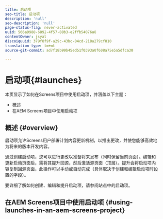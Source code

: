 ```yaml
---
title: 启动项
seo-title: 启动项
description: 'null'
seo-description: 'null'
page-status-flag: never-activated
uuid: 566a9988-6892-4f57-88b3-e2ffb54076a8
contentOwner: jsyal
discoiquuid: 379f8f9f-a29c-43bc-84cd-218a279cf810
translation-type: tm+mt
source-git-commit: ad7f18b99b45ed51f0393a0f608a75e5a5dfca30

---
```



# 启动项{#launches}

本页显示了如何在Screens项目中使用启动项，并涵盖以下主题：

* 概述
* 在AEM Screens项目中使用启动项

## 概述 {#overview}

启动项允许Screens用户部署计划内容更新机制，以推出更改，并使您能够高效地为将来的版本开发内容。

通过创建启动项，您可以进行更改以准备将来发布（同时保留当前页面）。编辑和更新启动页面后，需将其提升回源，然后激活源页面（顶层）。提升会将启动项内容复制回源页面，此操作可以手动或自动完成（具体取决于创建和编辑启动项时设置的字段）。

要详细了解如何创建、编辑和提升启动项，请参阅站点中的启动项。

## 在AEM Screens项目中使用启动项 {#using-launches-in-an-aem-screens-project}

